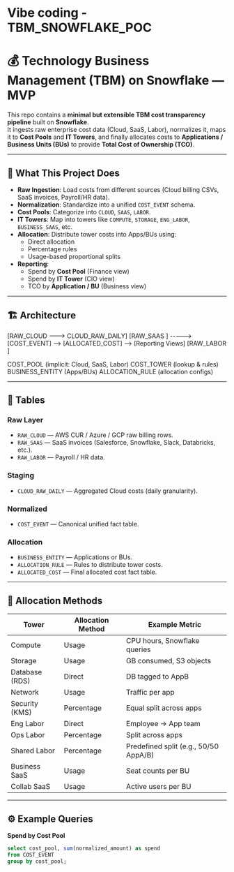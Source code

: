 # Vibe coding - TBM_SNOWFLAKE_POC
# 💰 Technology Business Management (TBM) on Snowflake — MVP

This repo contains a **minimal but extensible TBM cost transparency pipeline** built on **Snowflake**.  
It ingests raw enterprise cost data (Cloud, SaaS, Labor), normalizes it, maps it to **Cost Pools** and **IT Towers**, and finally allocates costs to **Applications / Business Units (BUs)** to provide **Total Cost of Ownership (TCO)**.

---

## 🚀 What This Project Does

- **Raw Ingestion**: Load costs from different sources (Cloud billing CSVs, SaaS invoices, Payroll/HR data).  
- **Normalization**: Standardize into a unified `COST_EVENT` schema.  
- **Cost Pools**: Categorize into `CLOUD`, `SAAS`, `LABOR`.  
- **IT Towers**: Map into towers like `COMPUTE`, `STORAGE`, `ENG_LABOR`, `BUSINESS_SAAS`, etc.  
- **Allocation**: Distribute tower costs into Apps/BUs using:
  - Direct allocation
  - Percentage rules
  - Usage-based proportional splits
- **Reporting**:
  - Spend by **Cost Pool** (Finance view)
  - Spend by **IT Tower** (CIO view)
  - TCO by **Application / BU** (Business view)

---

## 🏗️ Architecture
[RAW_CLOUD ---> CLOUD_RAW_DAILY]
[RAW_SAAS                      ]  -----> [COST_EVENT] --> [ALLOCATED_COST] --> [Reporting Views]
[RAW_LABOR                     ]

COST_POOL (implicit: Cloud, SaaS, Labor)
COST_TOWER (lookup & rules)
BUSINESS_ENTITY (Apps/BUs)
ALLOCATION_RULE (allocation configs)







---

## 📂 Tables

### Raw Layer
- `RAW_CLOUD` — AWS CUR / Azure / GCP raw billing rows.  
- `RAW_SAAS` — SaaS invoices (Salesforce, Snowflake, Slack, Databricks, etc.).  
- `RAW_LABOR` — Payroll / HR data.

### Staging
- `CLOUD_RAW_DAILY` — Aggregated Cloud costs (daily granularity).

### Normalized
- `COST_EVENT` — Canonical unified fact table.

### Allocation
- `BUSINESS_ENTITY` — Applications or BUs.  
- `ALLOCATION_RULE` — Rules to distribute tower costs.  
- `ALLOCATED_COST` — Final allocated cost fact table.

---

## 🔑 Allocation Methods

| Tower           | Allocation Method | Example Metric                        |
|-----------------|-------------------|---------------------------------------|
| Compute         | Usage             | CPU hours, Snowflake queries           |
| Storage         | Usage             | GB consumed, S3 objects                |
| Database (RDS)  | Direct            | DB tagged to AppB                      |
| Network         | Usage             | Traffic per app                        |
| Security (KMS)  | Percentage        | Equal split across apps                 |
| Eng Labor       | Direct            | Employee → App team                     |
| Ops Labor       | Percentage        | Split across apps                       |
| Shared Labor    | Percentage        | Predefined split (e.g., 50/50 AppA/B)  |
| Business SaaS   | Usage             | Seat counts per BU                      |
| Collab SaaS     | Usage             | Active users per BU                     |

---

## ⚙️ Example Queries

**Spend by Cost Pool**
```sql
select cost_pool, sum(normalized_amount) as spend
from COST_EVENT
group by cost_pool;

